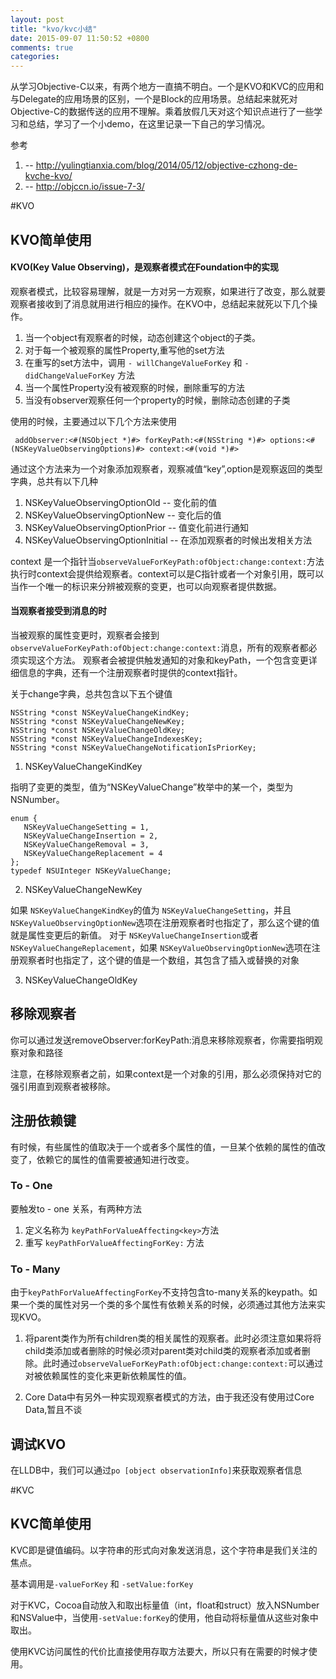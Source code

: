 ```yaml
---
layout: post
title: "kvo/kvc小结"
date: 2015-09-07 11:50:52 +0800
comments: true
categories: 
---
```



从学习Objective-C以来，有两个地方一直搞不明白。一个是KVO和KVC的应用和与Delegate的应用场景的区别，一个是Block的应用场景。总结起来就死对Objective-C的数据传送的应用不理解。乘着放假几天对这个知识点进行了一些学习和总结，学习了一个小demo，在这里记录一下自己的学习情况。

参考

 
1. -- http://yulingtianxia.com/blog/2014/05/12/objective-czhong-de-kvche-kvo/
2. -- http://objccn.io/issue-7-3/
<!--more-->  
#KVO

## KVO简单使用

#### KVO(Key Value Observing)，是观察者模式在Foundation中的实现

观察者模式，比较容易理解，就是一方对另一方观察，如果进行了改变，那么就要观察者接收到了消息就用进行相应的操作。在KVO中，总结起来就死以下几个操作。

1. 当一个object有观察者的时候，动态创建这个object的子类。
2. 对于每一个被观察的属性Property,重写他的set方法
3. 在重写的set方法中，调用 ``- willChangeValueForKey`` 和 `` - didChangeValueForKey `` 方法
4. 当一个属性Property没有被观察的时候，删除重写的方法
5. 当没有observer观察任何一个property的时候，删除动态创建的子类


使用的时候，主要通过以下几个方法来使用

`` addObserver:<#(NSObject *)#> forKeyPath:<#(NSString *)#> options:<#(NSKeyValueObservingOptions)#> context:<#(void *)#>``

通过这个方法来为一个对象添加观察者，观察减值“key”,option是观察返回的类型字典，总共有以下几种

1. NSKeyValueObservingOptionOld -- 变化前的值
2. NSKeyValueObservingOptionNew -- 变化后的值
3. NSKeyValueObservingOptionPrior -- 值变化前进行通知
4. NSKeyValueObservingOptionInitial -- 在添加观察者的时候出发相关方法


context 是一个指针当``observeValueForKeyPath:ofObject:change:context:``方法执行时context会提供给观察者。context可以是C指针或者一个对象引用，既可以当作一个唯一的标识来分辨被观察的变更，也可以向观察者提供数据。

#### 当观察者接受到消息的时

当被观察的属性变更时，观察者会接到``observeValueForKeyPath:ofObject:change:context:``消息，所有的观察者都必须实现这个方法。
观察者会被提供触发通知的对象和keyPath，一个包含变更详细信息的字典，还有一个注册观察者时提供的context指针。

关于change字典，总共包含以下五个键值

```
NSString *const NSKeyValueChangeKindKey;  
NSString *const NSKeyValueChangeNewKey;  
NSString *const NSKeyValueChangeOldKey;  
NSString *const NSKeyValueChangeIndexesKey;  
NSString *const NSKeyValueChangeNotificationIsPriorKey;
```

1. NSKeyValueChangeKindKey

指明了变更的类型，值为“NSKeyValueChange”枚举中的某一个，类型为NSNumber。

```
enum {
   NSKeyValueChangeSetting = 1,
   NSKeyValueChangeInsertion = 2,
   NSKeyValueChangeRemoval = 3,
   NSKeyValueChangeReplacement = 4
};
typedef NSUInteger NSKeyValueChange;
```

2. NSKeyValueChangeNewKey

如果 ``NSKeyValueChangeKindKey``的值为 ``NSKeyValueChangeSetting``，并且 ``NSKeyValueObservingOptionNew``选项在注册观察者时也指定了，那么这个键的值就是属性变更后的新值。
对于 ``NSKeyValueChangeInsertion``或者``NSKeyValueChangeReplacement``，如果 ``NSKeyValueObservingOptionNew``选项在注册观察者时也指定了，这个键的值是一个数组，其包含了插入或替换的对象


3. NSKeyValueChangeOldKey




## 移除观察者
你可以通过发送removeObserver:forKeyPath:消息来移除观察者，你需要指明观察对象和路径

注意，在移除观察者之前，如果context是一个对象的引用，那么必须保持对它的强引用直到观察者被移除。


## 注册依赖键

有时候，有些属性的值取决于一个或者多个属性的值，一旦某个依赖的属性的值改变了，依赖它的属性的值需要被通知进行改变。

### To - One

要触发to - one 关系，有两种方法
1. 定义名称为 ``keyPathForValueAffecting<key>``方法
2. 重写 ``keyPathForValueAffectingForKey:`` 方法

### To - Many

由于``keyPathForValueAffectingForKey``不支持包含to-many关系的keypath。如果一个类的属性对另一个类的多个属性有依赖关系的时候，必须通过其他方法来实现KVO。

1. 将parent类作为所有children类的相关属性的观察者。此时必须注意如果将将child类添加或者删除的时候必须对parent类对child类的观察者添加或者删除。此时通过``observeValueForKeyPath:ofObject:change:context:``可以通过对被依赖属性的变化来更新依赖属性的值。

2. Core Data中有另外一种实现观察者模式的方法，由于我还没有使用过Core Data,暂且不谈

## 调试KVO

在LLDB中，我们可以通过``po [object observationInfo]``来获取观察者信息




#KVC

## KVC简单使用

KVC即是键值编码。以字符串的形式向对象发送消息，这个字符串是我们关注的焦点。

基本调用是``-valueForKey`` 和 ``-setValue:forKey``

对于KVC，Cocoa自动放入和取出标量值（int，float和struct）放入NSNumber和NSValue中，当使用``-setValue:forKey``的使用，他自动将标量值从这些对象中取出。

使用KVC访问属性的代价比直接使用存取方法要大，所以只有在需要的时候才使用。



